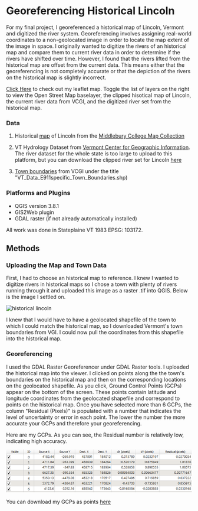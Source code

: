 # Georeferencing Historical Lincoln

For my final project, I georeferenced a historical map of Lincoln, Vermont and digitized the river system. Georeferencing involves assigning real-world coordinates to a non-geolocated image in order to locate the map extent of the image in space. I originally wanted to digitize the rivers of an historical map and compare them to current river data in order to determine if the rivers have shifted over time. However, I found that the rivers lifted from the historical map are offset from the current data. This means either that the georeferencing is not completely accurate or that the depiction of the rivers on the historical map is slightly incorrect. 

[Click Here](/finalmap/index.html) to check out my leaflet map. Toggle the list of layers on the right to view the Open Street Map baselayer, the clipped hisotical map of Lincoln, the current river data from VCGI, and the digitized river set from the historical map.

### Data 

1. Historical [map](historicallincolnjpg.jpg) of Lincoln from the [Middlebury College Map Collection](https://archive.org/details/middleburycollegemaps)

2. VT Hydrology Dataset from [Vermont Center for Geographic Information](http://geodata.vermont.gov/). The river dataset for the whole state is too large to upload to this platform, but you can download the clipped river set for Lincoln [here](vcgiriversnew.shp) 

3. [Town boundaries](VT_Data_E911specific_Town_Boundaries.shp) from VCGI under the title "VT_Data_E911specific_Town_Boundaries.shp)

### Platforms and Plugins

* QGIS version 3.8.1
* GIS2Web plugin 
* GDAL raster (if not already automatically installed) 

All work was done in Stateplaine VT 1983 EPSG: 103172. 

## Methods

### Uploading the Map and Town Data

First, I had to choose an historical map to reference. I knew I wanted to digitize rivers in historical maps so I chose a town with plenty of rivers running through it and uploaded this image as a raster .tif into QGIS. Below is the image I settled on. 

![historical lincoln](historicallincolnjpg.jpg) 

I knew that I would have to have a geolocated shapefile of the town to which I could match the historical map, so I downloaded Vermont's town boundaries from VGI. I could now pull the coordinates from this shapefile into the historical map.

### Georeferencing

I used the GDAL Raster Georeferencer under GDAL Raster tools. I uploaded the historical map into the viewer. I clicked on points along the the town's boundaries on the historical map and then on the corresponding locations on the geolocated shapefile. As you click, Ground Control Points (GCPs) appear on the bottom of the screen. These points contain latitude and longitude coordinates from the geolocated shapefile and correspond to points on the historical map. Once you have selected more than 6 GCPs, the column "Residual (Pixels)" is populated with a number that indicates the level of uncertainty or error in each point. The lower the number the more accurate your GCPs and therefore your georeferencing. 

Here are my GCPs. As you can see, the Residual number is relatively low, indicating high accuracy. 

![GCPs](GCPs.PNG) 

You can download my GCPs as points [here](historicallincolnjpg_modified.tif.points) 


